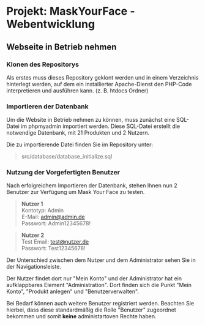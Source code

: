 # Projekt: MaskYourFace - Webentwicklung

## Webseite in Betrieb nehmen

### Klonen des Repositorys

Als erstes muss dieses Repository geklont werden und in einem Verzeichnis hinterlegt werden, auf dem ein installierter Apache-Dienst den PHP-Code interpretieren und ausführen kann. (z. B. htdocs Ordner)

### Importieren der Datenbank

Um die Website in Betrieb nehmen zu können, muss zunächst eine SQL-Datei im phpmyadmin importiert werden. Diese SQL-Datei erstellt die notwendige Datenbank, mit 21 Produkten und 2 Nutzern.

Die zu importierende Datei finden Sie im Repository unter:  
>src/database/database_initialize.sql

### Nutzung der Vorgefertigten Benutzer  

Nach erfolgreichem Importieren der Datenbank, stehen Ihnen nun 2 Benutzer zur Verfügung um Mask Your Face zu testen.  

>**Nutzer 1**  
>Kontotyp: Admin  
>E-Mail: admin@admin.de  
>Passwort: Admin12345678!
<!--  -->
>**Nutzer 2**  
>Test
>Email: test@nutzer.de  
>Passwort: Test12345678!
  
Der Unterschied zwischen dem Nutzer und dem Administrator sehen Sie in der Navigationsleiste.

Der Nutzer findet dort nur "Mein Konto" und der Administrator hat ein aufklappbares Element "Administration". Dort finden sich die Punkt "Mein Konto", "Produkt anlegen" und "Benutzerverwalten".

Bei Bedarf können auch weitere Benutzer registriert werden. Beachten Sie hierbei, dass diese standardmäßig die Rolle "Benutzer" zugeordnet bekommen und somit **keine** administartoven Rechte haben.
